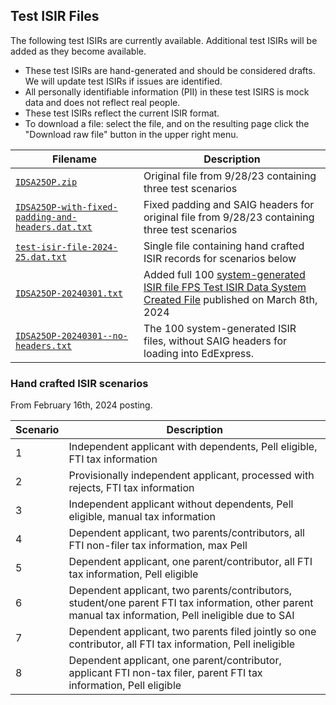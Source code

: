 ## Test ISIR Files
The following test ISIRs are currently available. Additional test ISIRs will be added as they become available.
* These test ISIRs are hand-generated and should be considered drafts. We will update test ISIRs if issues are identified.
* All personally identifiable information (PII) in these test ISIRS is mock data and does not reflect real people.
* These test ISIRs reflect the current ISIR format. 
* To download a file: select the file, and on the resulting page click the "Download raw file" button in the upper right menu.

| Filename | Description |
|----------|-------------|
| [`IDSA25OP.zip`](https://fsapartners.ed.gov/sites/default/files/attachments/2023-09/IDSA25OP.zip)| Original file from 9/28/23 containing three test scenarios |
| [`IDSA25OP-with-fixed-padding-and-headers.dat.txt`](./IDSA25OP-with-fixed-padding-and-headers.dat.txt) | Fixed padding and SAIG headers for original file from 9/28/23 containing three test scenarios |
| [`test-isir-file-2024-25.dat.txt`](./test-isir-file-2024-25.dat.txt) | Single file containing hand crafted ISIR records for scenarios below |
| [`IDSA25OP-20240301.txt`](./IDSA25OP-20240301.txt) | Added full 100 [system-generated ISIR file FPS Test ISIR Data System Created File](https://fsapartners.ed.gov/knowledge-center/library/handbooks-manuals-or-guides/2023-05-31/2024-25-fafsa-specifications-guide-march-2024-update) published on March 8th, 2024 |
| [`IDSA25OP-20240301--no-headers.txt`](./IDSA25OP-20240301--no-headers.txt) | The 100 system-generated ISIR files, without SAIG headers for loading into EdExpress. |


### Hand crafted ISIR scenarios
From February 16th, 2024 posting.

| Scenario | Description |
|----------|-------------|
| 1 | Independent applicant with dependents, Pell eligible, FTI tax information |
| 2 | Provisionally independent applicant, processed with rejects, FTI tax information |
| 3 | Independent applicant without dependents, Pell eligible, manual tax information |
| 4 | Dependent applicant, two parents/contributors, all FTI non-filer tax information, max Pell |
| 5 | Dependent applicant, one parent/contributor, all FTI tax information, Pell eligible |
| 6 | Dependent applicant, two parents/contributors, student/one parent FTI tax information, other parent manual tax information, Pell ineligible due to SAI |
| 7 | Dependent applicant, two parents filed jointly so one contributor, all FTI tax information, Pell ineligible |
| 8 | Dependent applicant, one parent/contributor, applicant FTI non-tax filer, parent FTI tax information, Pell eligible |
